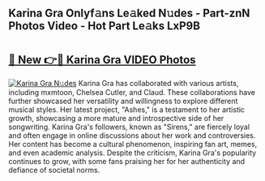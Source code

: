 ## Karina Gra Onlyf𝚊ns Le𝚊ked N𝚞des - Part-znN Photos Video - Hot Part Le𝚊ks LxP9B

# <h2><a href="http://ab18462.deff.icu/?id=Karina+Gra">🔗 New 👉🔴 Karina Gra VIDEO Photos</a></h2>

[![Karina Gra N𝚞des](https://i.imgur.com/rIISA9y.gif)](http://ab18462.deff.icu/?id=Karina+Gra)
Karina Gra has collaborated with various artists, including mxmtoon, Chelsea Cutler, and Claud. These collaborations have further showcased her versatility and willingness to explore different musical styles. Her latest project, "Ashes," is a testament to her artistic growth, showcasing a more mature and introspective side of her songwriting. Karina Gra's followers, known as "Sirens," are fiercely loyal and often engage in online discussions about her work and controversies. Her content has become a cultural phenomenon, inspiring fan art, memes, and even academic analysis. Despite the criticism, Karina Gra's popularity continues to grow, with some fans praising her for her authenticity and defiance of societal norms.
